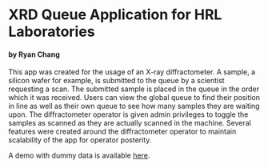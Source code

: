 # XRD Queue Application for HRL Laboratories
#### by Ryan Chang

This app was created for the usage of an X-ray diffractometer. A sample, a silicon wafer for example, is submitted to the queue by a scientist requesting a scan. The submitted sample is placed in the queue in the order which it was received. Users can view the global queue to find their position in line as well as their own queue to see how many samples they are waiting upon. The diffractometer operator is given admin privileges to toggle the samples as scanned as they are actually scanned in the machine. Several features were created around the diffractometer operator to maintain scalability of the app for operator posterity.

A demo with dummy data is available [here](https://polar-forest-18181.herokuapp.com/).
